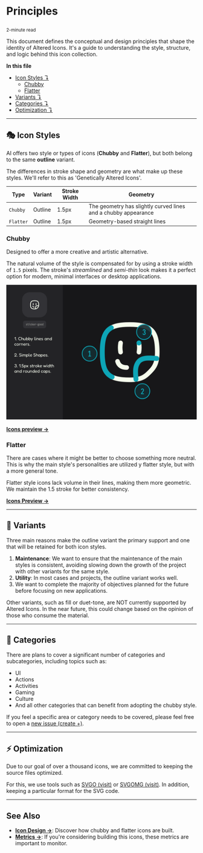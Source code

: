 # Principles

<sub>2-minute read</sub>

This document defines the conceptual and design principles that shape the identity of Altered Icons. It's a guide to understanding the style, structure, and logic behind this icon collection.

**In this file**
+ [Icon Styles ↴](#-icon-styles)
	+ [Chubby](#chubby)
	+ [Flatter](#flatter)
+ [Variants ↴](#-variants)
+ [Categories ↴](#-categories)
+ [Optimization ↴](#-optimization)

---

## 🎭 Icon Styles

AI offers two style or types of icons (**Chubby** and **Flatter**), but both belong to the same **outline** variant.

The differences in stroke shape and geometry are what make up these styles. We'll refer to this as 'Genetically Altered Icons'.


| Type      | Variant | Stroke Width | Geometry                                                       |
| --------- | ------- | ------------ | -------------------------------------------------------------- |
| `Chubby`  | Outline | 1.5px        | The geometry has slightly curved lines and a chubby appearance |
| `Flatter` | Outline | 1.5px        | Geometry-based straight lines                                  |


### Chubby
Designed to offer a more creative and artistic alternative. 

The natural volume of the style is compensated for by using a stroke width of `1.5` pixels. The stroke's *streamlined* and *semi-thin* look makes it a perfect option for modern, minimal interfaces or desktop applications.

![Chubby Style](../../images/slide-1.webp)

**[Icons preview →](../../catalog/chubby-line.md)**


### Flatter
There are cases where it might be better to choose something more neutral. This is why the main style's personalities are utilized y flatter style, but with a more general tone.

Flatter style icons lack volume in their lines, making them more geometric. We maintain the 1.5 stroke for better consistency.

**[Icons Preview →](../../catalog/flatter-line.md)**

---

## 🔣 Variants
Three main reasons make the outline variant the primary support and one that will be retained for both icon styles.

1. **Maintenance**: We want to ensure that the maintenance of the main styles is consistent, avoiding slowing down the growth of the project with other variants for the same style.
2. **Utility**: In most cases and projects, the outline variant works well.
3. We want to complete the majority of objectives planned for the future before focusing on new applications.

Other variants, such as fill or duet-tone, are NOT currently supported by Altered Icons. In the near future, this could change based on the opinion of those who consume the material.


---

## 🎰 Categories
There are plans to cover a significant number of categories and subcategories, including topics such as:

- UI
- Actions
- Activities
- Gaming
- Culture
- And all other categories that can benefit from adopting the chubby style.

If you feel a specific area or category needs to be covered, please feel free to open a [new issue (create +)](https://github.com/dot-alter/Altered-Icons/issues).


---

## ⚡ Optimization
Due to our goal of over a thousand icons, we are committed to keeping the source files optimized.

For this, we use tools such as [SVGO (visit)](https://github.com/svg/svgo) or [SVGOMG (visit)](https://jakearchibald.github.io/svgomg/). In addition, keeping a particular format for the SVG code.


---

## See Also

+ [**Icon Design →**](./02_design.md): Discover how chubby and flatter icons are built.
+ [**Metrics →**](./03_metrics.md): If you're considering building this icons, these metrics are important to monitor.